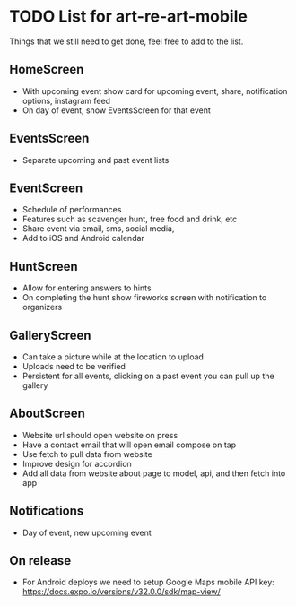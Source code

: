 # TODO List for art-re-art-mobile

Things that we still need to get done, feel free to add to the list.

## HomeScreen

- With upcoming event show card for upcoming event, share, notification options, instagram feed
- On day of event, show EventsScreen for that event

## EventsScreen

- Separate upcoming and past event lists

## EventScreen

- Schedule of performances
- Features such as scavenger hunt, free food and drink, etc
- Share event via email, sms, social media,
- Add to iOS and Android calendar

## HuntScreen

- Allow for entering answers to hints
- On completing the hunt show fireworks screen with notification to organizers

## GalleryScreen

- Can take a picture while at the location to upload
- Uploads need to be verified
- Persistent for all events, clicking on a past event you can pull up the gallery

## AboutScreen

- Website url should open website on press
- Have a contact email that will open email compose on tap
- Use fetch to pull data from website
- Improve design for accordion
- Add all data from website about page to model, api, and then fetch into app

## Notifications

- Day of event, new upcoming event

## On release

- For Android deploys we need to setup Google Maps mobile API key:
  https://docs.expo.io/versions/v32.0.0/sdk/map-view/
